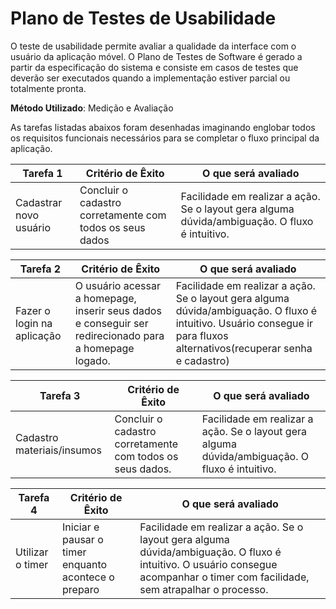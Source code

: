 # Plano de Testes de Usabilidade

O teste de usabilidade permite avaliar a qualidade da interface com o usuário da aplicação móvel. O Plano de Testes de Software é gerado a partir da especificação do sistema e consiste em casos de testes que deverão ser executados quando a implementação estiver parcial ou totalmente pronta.

**Método Utilizado**: Medição e Avaliação

As tarefas listadas abaixos foram desenhadas imaginando englobar todos os requisitos funcionais necessários para se completar o fluxo principal da aplicação.

| **Tarefa 1** | **Critério de Êxito** | **O que será avaliado** |
|--------------|-----------------------|-------------------------|
|Cadastrar novo usuário | Concluir o cadastro corretamente com todos os seus dados | Facilidade em realizar a ação. Se o layout gera alguma dúvida/ambiguação. O fluxo é intuitivo. |

| **Tarefa 2** | **Critério de Êxito** | **O que será avaliado** |
|--------------|-----------------------|-------------------------|
|Fazer o login na aplicação | O usuário acessar a homepage, inserir seus dados e conseguir ser redirecionado para a homepage logado. | Facilidade em realizar a ação. Se o layout gera alguma dúvida/ambiguação. O fluxo é intuitivo. Usuário consegue ir para fluxos alternativos(recuperar senha e cadastro)  |

| **Tarefa 3** | **Critério de Êxito** | **O que será avaliado** |
|--------------|-----------------------|-------------------------|
|Cadastro materiais/insumos | Concluir o cadastro corretamente com todos os seus dados. | Facilidade em realizar a ação. Se o layout gera alguma dúvida/ambiguação. O fluxo é intuitivo. |

| **Tarefa 4** | **Critério de Êxito** | **O que será avaliado** |
|--------------|-----------------------|-------------------------|
|Utilizar o timer | Iniciar e pausar o timer enquanto acontece o preparo | Facilidade em realizar a ação. Se o layout gera alguma dúvida/ambiguação. O fluxo é intuitivo. O usuário consegue acompanhar o timer com facilidade, sem atrapalhar o processo. |
